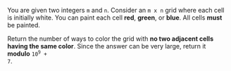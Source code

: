 You are given two integers `m` and `n`. Consider an `m x n` grid where each cell is initially white. You can paint each cell **red**, **green**, or **blue**. All cells **must** be painted.

Return the number of ways to color the grid with **no two adjacent cells having the same color**. Since the answer can be very large, return it **modulo** <code>10<sup>9</sup> + 7</code>.